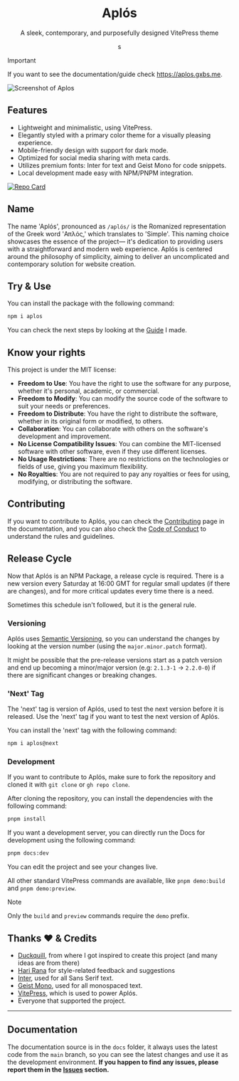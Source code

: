 <div align="center">
<h1>Aplós</h1>
<p>A sleek, contemporary, and purposefully designed VitePress theme</p>s
</div>

> [!IMPORTANT]
> If you want to see the documentation/guide check <https://aplos.gxbs.me>.

![Screenshot of Aplos](https://github.com/GabsEdits/aplos/assets/110247388/3c98f962-b560-442a-9f56-9b805156a272)

## Features

- Lightweight and minimalistic, using VitePress.
- Elegantly styled with a primary color theme for a visually pleasing experience.
- Mobile-friendly design with support for dark mode.
- Optimized for social media sharing with meta cards.
- Utilizes premium fonts: Inter for text and Geist Mono for code snippets.
- Local development made easy with NPM/PNPM integration.

<a href="https://github.com/aplosdev/template">
<picture>
  <source
    srcset="https://github-readme-stats.vercel.app/api/pin/?username=aplosdev&repo=template&theme=dark"
    media="(prefers-color-scheme: dark)"
  />
  <source
    srcset="https://github-readme-stats.vercel.app/api/pin/?username=aplosdev&repo=template"
    media="(prefers-color-scheme: light), (prefers-color-scheme: no-preference)"
  />
  <img src="https://github-readme-stats.vercel.app/api/pin/?username=aplosdev&repo=template" alt="Repo Card" />
</picture>
</a>

## Name

The name 'Aplós', pronounced as `/aplós/` is the Romanized representation of the Greek word 'Απλός,' which translates to 'Simple'. This naming choice showcases the essence of the project— it's dedication to providing users with a straightforward and modern web experience. Aplós is centered around the philosophy of simplicity, aiming to deliver an uncomplicated and contemporary solution for website creation.

## Try & Use

You can install the package with the following command:

```bash
npm i aplos
```

You can check the next steps by looking at the [Guide](https://aplos.gxbs.me/guide/) I made.

## Know your rights

This project is under the MIT license:

- **Freedom to Use**: You have the right to use the software for any purpose, whether it's personal, academic, or commercial.
- **Freedom to Modify**: You can modify the source code of the software to suit your needs or preferences.
- **Freedom to Distribute**: You have the right to distribute the software, whether in its original form or modified, to others.
- **Collaboration**: You can collaborate with others on the software's development and improvement.
- **No License Compatibility Issues**: You can combine the MIT-licensed software with other software, even if they use different licenses.
- **No Usage Restrictions**: There are no restrictions on the technologies or fields of use, giving you maximum flexibility.
- **No Royalties**: You are not required to pay any royalties or fees for using, modifying, or distributing the software.

## Contributing

If you want to contribute to Aplós, you can check the [Contributing](https://aplos.gxbs.me/contributing) page in the documentation, and you can also check the [Code of Conduct](https://aplos.gxbs.me/contributing/code-of-conduct) to understand the rules and guidelines.

## Release Cycle

Now that Aplós is an NPM Package, a release cycle is required. There is a new version every Saturday at 16:00 GMT for regular small updates (if there are changes), and for more critical updates every time there is a need.

Sometimes this schedule isn't followed, but it is the general rule.

### Versioning

Aplós uses [Semantic Versioning](https://semver.org/), so you can understand the changes by looking at the version number (using the `major.minor.patch` format).

It might be possible that the pre-release versions start as a patch version and end up becoming a minor/major version (e.g: `2.1.3-1` -> `2.2.0-0`) if there are significant changes or breaking changes.

### 'Next' Tag

The 'next' tag is version of Aplós, used to test the next version before it is released. Use the 'next' tag if you want to test the next version of Aplós.

You can install the 'next' tag with the following command:

```bash
npm i aplos@next
```

### Development

If you want to contribute to Aplós, make sure to fork the repository and cloned it with `git clone` or `gh repo clone`.

After cloning the repository, you can install the dependencies with the following command:

```bash
pnpm install
```

If you want a development server, you can directly run the Docs for development using the following command:

```bash
pnpm docs:dev
```

You can edit the project and see your changes live.

All other standard VitePress commands are available, like `pnpm demo:build` and `pnpm demo:preview`.

> [!NOTE]
> Only the `build` and `preview` commands require the `demo` prefix.

## Thanks ❤ & Credits️

- [Duckquill](https://duckquill.daudix.one), from where I got inspired to create this project (and many ideas are from there)
- [Hari Rana](https://tesk.page/) for style-related feedback and suggestions
- [Inter](https://rsms.me/inter/), used for all Sans Serif text.
- [Geist Mono](https://vercel.com/font/), used for all monospaced text.
- [VitePress](https://vitepress.dev), which is used to power Aplós.
- Everyone that supported the project.

---

## Documentation

The documentation source is in the `docs` folder, it always uses the latest code from the `main` branch, so you can see the latest changes and use it as the development environment. **If you happen to find any issues, please report them in the [Issues](https://github.com/aplosdev/aplos/issues) section.**
